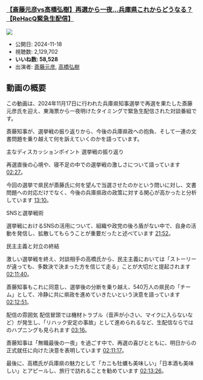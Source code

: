 ### [【斎藤元彦vs高橋弘樹】再選から一夜...兵庫県これからどうなる？【ReHacQ緊急生配信】](https://www.youtube.com/watch?v=H_e67-Dxr8o)
[![](https://img.youtube.com/vi/H_e67-Dxr8o/sddefault.jpg)](https://www.youtube.com/watch?v=H_e67-Dxr8o)
-   公開日: 2024-11-18
-   視聴数: 2,129,702
-   **いいね数: 58,528**
-   出演者: [斎藤元彦](/rehacq_fan/people/斎藤元彦 "wikilink"), [高橋弘樹](/rehacq_fan/people/高橋弘樹 "wikilink")


## 動画の概要

この動画は、2024年11月17日に行われた兵庫県知事選挙で再選を果たした斎藤元彦氏を迎え、東海票から一夜明けたタイミングで緊急生配信された対談番組です。

斎藤知事が、選挙戦の振り返りから、今後の兵庫県政への抱負、そして一連の文書問題を乗り越えて何を訴えていくのかを語っています。

主なディスカッションポイント
選挙戦の振り返り

再選直後の心境や、寝不足の中での選挙戦の激しさについて語っています [02:27](https://www.youtube.com/watch?v=H_e67-Dxr8o&t=147s)。

今回の選挙で県民が斎藤氏に何を望んで当選させたのかという問いに対し、文書問題への対応だけでなく、今後の兵庫県政の政策に対する関心が高かったと分析しています [13:10](https://www.youtube.com/watch?v=H_e67-Dxr8o&t=790s)。

SNSと選挙戦術

選挙戦におけるSNSの活用について、組織や政党の後ろ盾がない中で、自身の活動を発信し、拡散してもらうことが重要だったと述べています [21:52](https://www.youtube.com/watch?v=H_e67-Dxr8o&t=1312s)。

民主主義と対立の終結

激しい選挙戦を終え、対談相手の高橋氏から、民主主義においては「ストーリーが違っても、多数決で決まった方を信じて走る」ことが大切だと提起されます [02:11:40](https://www.youtube.com/watch?v=H_e67-Dxr8o&t=7900s)。

斎藤知事もこれに同意し、選挙後の分断を乗り越え、540万人の県民の「チーム」として、冷静に共に県政を進めていきたいという決意を語っています [02:12:51](https://www.youtube.com/watch?v=H_e67-Dxr8o&t=7971s)。

配信の雰囲気
配信冒頭では機材トラブル（音声が小さい、マイクに入らないなど）が発生し、「リハック安定の事故」として進められるなど、生配信ならではのハプニングも見られます [03:16](https://www.youtube.com/watch?v=H_e67-Dxr8o&t=196s)。

斎藤知事は「無職最後の一夜」を過ごす中で、再選の喜びとともに、明日からの正式就任に向けた決意を表明しています [02:11:17](https://www.youtube.com/watch?v=H_e67-Dxr8o&t=7877s)。

最後に、高橋氏が兵庫県の魅力として「カニも牡蠣も美味しい」「日本酒も美味しい」とアピールし、旅行で訪れることを勧めています [02:13:26](https://www.youtube.com/watch?v=H_e67-Dxr8o&t=8006s)。
